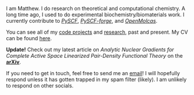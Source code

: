 I am Matthew. I do research on theoretical and computational chemistry. A long
time ago, I used to do experimental biochemistry/biomaterials work. I currently
contribute to [*PySCF*](https://github.com/pyscf/pyscf),
[*PySCF-forge*](https://github.com/pyscf/pyscf-forge), and
[*OpenMolcas*](https://gitlab.com/Molcas/OpenMolcas).

You can see all of my [code projects](/projects) and [research](/research), past
and present. My CV can be found [here](/cv.pdf).

<b style="color: var(--alert)">Update!</b> Check out my latest article on *Analytic
Nuclear Gradients for Complete Active Space Linearized Pair-Density Functional
Theory* on the [**arXiv**](https://doi.org/10.48550/arXiv.2401.12933). 

If you need to get in touch, feel free to send me an
[email](/contact)! I will hopefully respond unless it has
gotten trapped in my spam filter (likely). I am unlikely to respond on other
socials.
